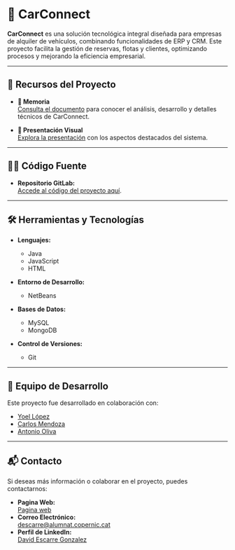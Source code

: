 # 🚗 CarConnect  

**CarConnect** es una solución tecnológica integral diseñada para empresas de alquiler de vehículos, combinando funcionalidades de ERP y CRM. Este proyecto facilita la gestión de reservas, flotas y clientes, optimizando procesos y mejorando la eficiencia empresarial.  

---

## 🔗 Recursos del Proyecto  

- **📄 Memoria**  
  [Consulta el documento](https://docs.google.com/document/d/1rDW2JKC5IKOYyLZL2HBUOGQDDR4lrDda6XauRIjkXtY/edit?usp=sharing) para conocer el análisis, desarrollo y detalles técnicos de CarConnect.  

- **🎥 Presentación Visual**  
  [Explora la presentación](https://www.canva.com/design/DAGbjsGQslY/jGjDVa2nuaIbZ6LJuUIyjg/view?utm_content=DAGbjsGQslY&utm_campaign=designshare&utm_medium=link2&utm_source=uniquelinks&utlId=h4f8fb5bdbc) con los aspectos destacados del sistema.  

---

## 🧑‍💻 Código Fuente  

- **Repositorio GitLab:**  
  [Accede al código del proyecto aquí](https://gitlab.com/carconnectg2/carconnect-g2.git).  

---

## 🛠️ Herramientas y Tecnologías  

- **Lenguajes:**  
  - Java  
  - JavaScript  
  - HTML  

- **Entorno de Desarrollo:**  
  - NetBeans  

- **Bases de Datos:**  
  - MySQL  
  - MongoDB  

- **Control de Versiones:**  
  - Git  

---

## 👥 Equipo de Desarrollo  

Este proyecto fue desarrollado en colaboración con:  
- [Yoel López](#)  
- [Carlos Mendoza](#)  
- [Antonio Oliva](#)  

---

## 📬 Contacto  

Si deseas más información o colaborar en el proyecto, puedes contactarnos:  
- **Pagina Web:**  
  [Pagina web](https://sites.google.com/alumnat.copernic.cat/davidescarregonzalez/inici?authuser=0)  
- **Correo Electrónico:**  
  [descarre@alumnat.copernic.cat](mailto:descarre@alumnat.copernic.cat)  
- **Perfil de LinkedIn:**  
  [David Escarre Gonzalez](www.linkedin.com/in/davidego)  

